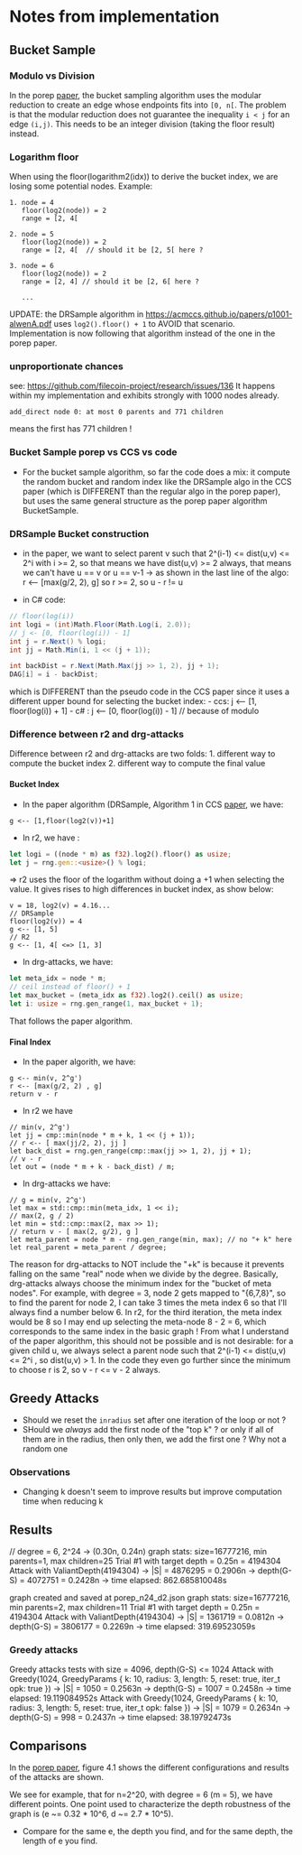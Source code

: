 # Notes from implementation

## Bucket Sample

### Modulo vs Division

In the porep [paper](https://web.stanford.edu/~bfisch/porep_short.pdf), the
bucket sampling algorithm uses the modular reduction to create an edge whose
endpoints fits into `[0, n[`. The problem is that the modular reduction does not
guarantee the inequality `i < j` for an edge `(i,j)`.
This needs to be an integer division (taking the floor result) instead.

### Logarithm floor

When using the floor(logarithm2(idx)) to derive the bucket index, we are losing
some potential nodes. Example:
```
1. node = 4
   floor(log2(node)) = 2
   range = [2, 4[

2. node = 5
   floor(log2(node)) = 2
   range = [2, 4[  // should it be [2, 5[ here ?

3. node = 6 
   floor(log2(node)) = 2
   range = [2, 4] // should it be [2, 6[ here ?

   ... 
```

UPDATE: the DRSample algorithm in https://acmccs.github.io/papers/p1001-alwenA.pdf 
uses `log2().floor() + 1` to AVOID that scenario. Implementation is now following 
that algorithm instead of the one in the porep paper.

### unproportionate chances

see: https://github.com/filecoin-project/research/issues/136
It happens within my implementation and exhibits strongly with 1000 nodes
already.
```
add_direct node 0: at most 0 parents and 771 children
```
means the first has 771 children !

### Bucket Sample porep vs CCS vs code

+ For the bucket sample algorithm, so far the code does a mix: it compute the random bucket and random index like the DRSample algo in the CCS paper (which is DIFFERENT than the regular algo in the porep paper), but uses the same general structure as the porep paper algorithm BucketSample.

### DRSample Bucket construction

+ in the paper, we want to select parent v such that 2^(i-1) <= dist(u,v) <= 2^i
with i >= 2, so that means we have dist(u,v) >= 2 always, that means we can't
have u == v or u == v-1  -> as shown in the last line of the algo:
r <-- [max(g/2, 2), g] so r >= 2, so u - r != u

+ in C# code:
```c#
// floor(log(i))
int logi = (int)Math.Floor(Math.Log(i, 2.0));
// j <- [0, floor(log(i)) - 1]
int j = r.Next() % logi;
int jj = Math.Min(i, 1 << (j + 1));

int backDist = r.Next(Math.Max(jj >> 1, 2), jj + 1);
DAG[i] = i - backDist;
```
which is DIFFERENT than the pseudo code in the CCS paper since it uses a
different upper bound for selecting the bucket index:
    - ccs: j <-- [1, floor(log(i)) + 1]
    - c# : j <-- [0, floor(log(i)) - 1] // because of modulo

### Difference between r2 and drg-attacks

Difference between r2 and drg-attacks are two folds:
    1. different way to compute the bucket index
    2. different way to compute the final value


#### Bucket Index

+ In the paper algorithm (DRSample, Algorithm 1 in CCS [paper](https://acmccs.github.io/papers/p1001-alwenA.pdf), we have:
```
g <-- [1,floor(log2(v))+1]
```

+ In r2, we have :
```rust
let logi = ((node * m) as f32).log2().floor() as usize;
let j = rng.gen::<usize>() % logi;
```
=> r2 uses the floor of the logarithm without doing a +1 when selecting the
value. It gives rises to high differences in bucket index, as show below:
```
v = 18, log2(v) = 4.16... 
// DRSample
floor(log2(v)) = 4
g <-- [1, 5]
// R2
g <-- [1, 4[ <=> [1, 3]
```

+ In drg-attacks, we have:
```rust
let meta_idx = node * m;
// ceil instead of floor() + 1
let max_bucket = (meta_idx as f32).log2().ceil() as usize;
let i: usize = rng.gen_range(1, max_bucket + 1);
```
That follows the paper algorithm.

#### Final Index 

+ In the paper algorith, we have:
```
g <-- min(v, 2^g')
r <-- [max(g/2, 2) , g]
return v - r
```

+ In r2 we have
```
// min(v, 2^g')
let jj = cmp::min(node * m + k, 1 << (j + 1));
// r <-- [ max(jj/2, 2), jj ]
let back_dist = rng.gen_range(cmp::max(jj >> 1, 2), jj + 1);
// v - r
let out = (node * m + k - back_dist) / m;
```

+ In drg-attacks we have:
```
// g = min(v, 2^g')
let max = std::cmp::min(meta_idx, 1 << i);
// max(2, g / 2)
let min = std::cmp::max(2, max >> 1);
// return v - [ max(2, g/2), g ]
let meta_parent = node * m - rng.gen_range(min, max); // no "+ k" here
let real_parent = meta_parent / degree; 
```

The reason for drg-attacks to NOT include the "+k" is because it prevents
falling on the same "real" node when we divide by the degree. Basically,
drg-attacks always choose the minimum index for the "bucket of meta nodes".  For
example, with degree = 3, node 2 gets mapped to "{6,7,8}", so to find the parent
for node 2, I can take 3 times the meta index 6 so that I'll always find a number
below 6. In r2, for the third iteration, the meta index would be 8 so I may end
up selecting the meta-node 8 - 2 = 6, which corresponds to the same index in the
basic graph ! From what I understand of the paper algorithm, this should not be
possible and is not desirable: for a given child u, we always select a parent
node such that 2^(i-1) <= dist(u,v) <= 2^i , so dist(u,v) > 1. In the code they
even go further since the minimum to choose r is 2, so v - r <= v - 2 always.

## Greedy Attacks

+ Should we reset the `inradius` set after one iteration of the loop or not ?
+ SHould we *always* add the first node of the "top k" ? or only if all of them
    are in the radius, then only then, we add the first one ? Why not a random one

### Observations

+ Changing k doesn't seem to improve results but improve computation time when
  reducing k

## Results

// degree = 6, 2^24 -> (0.30n, 0.24n)
graph stats: size=16777216, min parents=1, max children=25
Trial #1 with target depth = 0.25n = 4194304
Attack with ValiantDepth(4194304)
        -> |S| = 4876295 = 0.2906n
        -> depth(G-S) = 4072751 = 0.2428n
        -> time elapsed: 862.685810048s


graph created and saved at porep_n24_d2.json
graph stats: size=16777216, min parents=2, max children=11
Trial #1 with target depth = 0.25n = 4194304
Attack with ValiantDepth(4194304)
        -> |S| = 1361719 = 0.0812n
        -> depth(G-S) = 3806177 = 0.2269n
        -> time elapsed: 319.69523059s


### Greedy attacks

Greedy attacks tests with size = 4096, depth(G-S) <= 1024
Attack with Greedy(1024, GreedyParams { k: 10, radius: 3, length: 5, reset: true, iter_t
opk: true })
-> |S| = 1050 = 0.2563n
        -> depth(G-S) = 1007 = 0.2458n
        -> time elapsed: 19.119084952s
Attack with Greedy(1024, GreedyParams { k: 10, radius: 3, length: 5, reset: true, iter_t
opk: false })
        -> |S| = 1079 = 0.2634n
        -> depth(G-S) = 998 = 0.2437n
        -> time elapsed: 38.19792473s


## Comparisons

In the [porep paper](https://web.stanford.edu/~bfisch/porep_short.pdf), figure
4.1 shows the different configurations and results of the attacks are shown.

We see for example, that for n=2^20, with degree = 6 (m = 5), we have different
points.  One point used to characterize the depth robustness of the graph is 
(e ~= 0.32 * 10^6, d ~= 2.7 * 10^5).

+ Compare for the same e, the depth you find, and for the same depth, the length
  of e you find.
